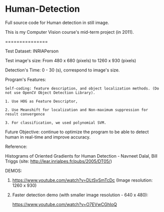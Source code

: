 Human-Detection
===============

Full source code for Human detection in still image.

This is my Computer Vision course's mid-term project (in 2011).

===============

Test Dataset: INRIAPerson

Test image's size: From 480 x 680 (pixels)  to   1260 x 930 (pixels)

Detection's Time:    0 - 30 (s), correspond to image's size.

Program's Features:

    Self-coding: feature description, and object localization methods. (Do not use OpenCV Object Detection Library).
    
    1. Use HOG as Feature Descriptor, 
    
    2. Use Meanshift for localization and Non-maximum suppression for result convergence
    
    3. For classification, we used polynomial SVM.

Future Objective: continue to optimize the program to be able to detect human in real-time and improve accuracy.


Reference: 

Histograms of Oriented Gradients for Human Detection - Navneet Dalal, Bill Triggs (site: http://lear.inrialpes.fr/pubs/2005/DT05/)


DEMOS:

1. https://www.youtube.com/watch?v=DLtSvSmTcDc (Image resolution: 1260 x 930)

2. Faster detection demo (with smaller image resolution - 640 x 480): 

    https://www.youtube.com/watch?v=O7EVwCGhIoQ
